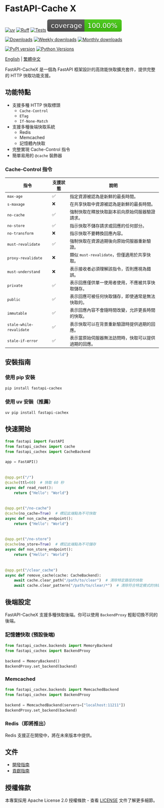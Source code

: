 # FastAPI-Cache X

[![uv](https://img.shields.io/endpoint?url=https://raw.githubusercontent.com/astral-sh/uv/main/assets/badge/v0.json)](https://github.com/astral-sh/uv)
[![Ruff](https://img.shields.io/endpoint?url=https://raw.githubusercontent.com/astral-sh/ruff/main/assets/badge/v2.json)](https://github.com/astral-sh/ruff)
[![Tests](https://github.com/allen0099/FastAPI-CacheX/actions/workflows/test.yml/badge.svg)](https://github.com/allen0099/FastAPI-CacheX/actions/workflows/test.yml)
[![Coverage Status](https://raw.githubusercontent.com/allen0099/FastAPI-CacheX/coverage-badge/coverage.svg)](https://github.com/allen0099/FastAPI-CacheX/actions/workflows/coverage.yml)

[![Downloads](https://static.pepy.tech/badge/fastapi-cachex)](https://pepy.tech/project/fastapi-cachex)
[![Weekly downloads](https://static.pepy.tech/badge/fastapi-cachex/week)](https://pepy.tech/project/fastapi-cachex)
[![Monthly downloads](https://static.pepy.tech/badge/fastapi-cachex/month)](https://pepy.tech/project/fastapi-cachex)

[![PyPI version](https://img.shields.io/pypi/v/fastapi-cachex.svg?logo=pypi&logoColor=gold&label=PyPI)](https://pypi.org/project/fastapi-cachex)
[![Python Versions](https://img.shields.io/pypi/pyversions/fastapi-cachex.svg?logo=python&label=Python&logoColor=gold)](https://pypi.org/project/fastapi-cachex/)

[English](../README.md) | [繁體中文](README.zh-TW.md)

FastAPI-CacheX 是一個為 FastAPI 框架設計的高效能快取擴充套件，提供完整的 HTTP 快取功能支援。

## 功能特點

- 支援多種 HTTP 快取標頭
    - `Cache-Control`
    - `ETag`
    - `If-None-Match`
- 支援多種後端快取系統
    - Redis
    - Memcached
    - 記憶體內快取
- 完整實現 Cache-Control 指令
- 簡單易用的 `@cache` 裝飾器

### Cache-Control 指令

| 指令                       | 支援狀態               | 說明                              |
|--------------------------|--------------------|---------------------------------|
| `max-age`                | :white_check_mark: | 指定資源被認為是新鮮的最長時間。                |
| `s-maxage`               | :x:                | 在共享快取中資源被認為是新鮮的最長時間。            |
| `no-cache`               | :white_check_mark: | 強制快取在釋放快取副本前向原始伺服器驗證請求。         |
| `no-store`               | :white_check_mark: | 指示快取不儲存請求或回應的任何部分。              |
| `no-transform`           | :x:                | 指示快取不要轉換回應內容。                   |
| `must-revalidate`        | :white_check_mark: | 強制快取在資源過期後向原始伺服器重新驗證。           |
| `proxy-revalidate`       | :x:                | 類似 `must-revalidate`，但僅適用於共享快取。 |
| `must-understand`        | :x:                | 表示接收者必須理解該指令，否則應視為錯誤。           |
| `private`                | :white_check_mark: | 表示回應僅供單一使用者使用，不應被共享快取儲存。        |
| `public`                 | :white_check_mark: | 表示回應可被任何快取儲存，即使通常是無法快取的。        |
| `immutable`              | :white_check_mark: | 表示回應內容不會隨時間改變，允許更長時間的快取。        |
| `stale-while-revalidate` | :white_check_mark: | 表示快取可以在背景重新驗證時提供過期的回應。          |
| `stale-if-error`         | :white_check_mark: | 表示當原始伺服器無法訪問時，快取可以提供過期的回應。      |

## 安裝指南

### 使用 pip 安裝

```bash
pip install fastapi-cachex
```

### 使用 uv 安裝（推薦）

```bash
uv pip install fastapi-cachex
```

## 快速開始

```python
from fastapi import FastAPI
from fastapi_cachex import cache
from fastapi_cachex import CacheBackend

app = FastAPI()


@app.get("/")
@cache(ttl=60)  # 快取 60 秒
async def read_root():
    return {"Hello": "World"}


@app.get("/no-cache")
@cache(no_cache=True)  # 標記此端點為不可快取
async def non_cache_endpoint():
    return {"Hello": "World"}


@app.get("/no-store")
@cache(no_store=True)  # 標記此端點為不可儲存
async def non_store_endpoint():
    return {"Hello": "World"}


@app.get("/clear_cache")
async def remove_cache(cache: CacheBackend):
    await cache.clear_path("/path/to/clear")  # 清除特定路徑的快取
    await cache.clear_pattern("/path/to/clear/*")  # 清除符合特定模式的快取
```

## 後端設定

FastAPI-CacheX 支援多種快取後端。你可以使用 `BackendProxy` 輕鬆切換不同的後端。

### 記憶體快取 (預設後端)

```python
from fastapi_cachex.backends import MemoryBackend
from fastapi_cachex import BackendProxy

backend = MemoryBackend()
BackendProxy.set_backend(backend)
```

### Memcached

```python
from fastapi_cachex.backends import MemcachedBackend
from fastapi_cachex import BackendProxy

backend = MemcachedBackend(servers=["localhost:11211"])
BackendProxy.set_backend(backend)
```

### Redis（即將推出）

Redis 支援正在開發中，將在未來版本中提供。

## 文件

- [開發指南](DEVELOPMENT.md)
- [貢獻指南](CONTRIBUTING.md)

## 授權條款

本專案採用 Apache License 2.0 授權條款 - 查看 [LICENSE](../LICENSE) 文件了解更多細節。
